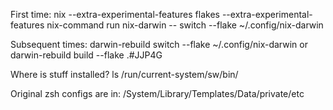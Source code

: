 First time:
nix --extra-experimental-features flakes --extra-experimental-features nix-command run nix-darwin -- switch --flake ~/.config/nix-darwin

Subsequent times:
darwin-rebuild switch --flake ~/.config/nix-darwin
or
darwin-rebuild build --flake .#JJP4G 

Where is stuff installed?
ls /run/current-system/sw/bin/

Original zsh configs are in:
/System/Library/Templates/Data/private/etc